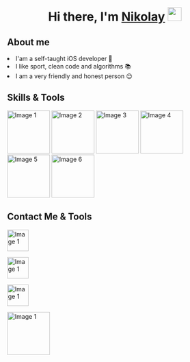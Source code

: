 <h1 align="center">Hi there, I'm <a href="https://www.linkedin.com/in/nikolay-sidorov-260421271" target="_blank">Nikolay</a> 
<img src="https://github.com/blackcater/blackcater/raw/main/images/Hi.gif" height="32"/></h1>

<h2 align="left"> About me </h2> 
<li> I'am a self-taught iOS developer 🍏 </li>
<li>I like sport, clean code and algorithms 📚 </li> 
<li>I am a very friendly and honest person 😌 </li> 

<h2 align="left">Skills & Tools</h2>
<div>
  <a href="#"><img src="https://user-images.githubusercontent.com/10991489/119416278-918ddb80-bcf3-11eb-9106-2e73b8f45902.png" alt="Image 1" width="100"></a>
  <a href="#"><img src="https://camo.githubusercontent.com/850161d1ff4f7efc950d0e38e17d1c83a00547d96d1208e0ca090b4d4b7481e3/68747470733a2f2f7777772e766563746f726c6f676f2e7a6f6e652f6c6f676f732f73776966742f73776966742d69636f6e2e737667" alt="Image 2" width="100"></a>
  <a href="#"><img src="https://user-images.githubusercontent.com/10991489/119416543-285a9800-bcf4-11eb-8755-a9351330ef0d.jpg" alt="Image 3" width="100"></a>
  <a href="#"><img src="https://camo.githubusercontent.com/dd4b2422ed3bfc9da88c43d18550375c66f9584327dff7ecc19315ce50b96f07/68747470733a2f2f7777772e766563746f726c6f676f2e7a6f6e652f6c6f676f732f66697265626173652f66697265626173652d69636f6e2e737667" alt="Image 4" width="100"></a>
  <a href="#"><img src="https://camo.githubusercontent.com/fbfcb9e3dc648adc93bef37c718db16c52f617ad055a26de6dc3c21865c3321d/68747470733a2f2f7777772e766563746f726c6f676f2e7a6f6e652f6c6f676f732f6769742d73636d2f6769742d73636d2d69636f6e2e737667" alt="Image 5" width="100"></a>
  <a href="#"><img src="https://developer.apple.com/assets/elements/icons/xcode-12/xcode-12-96x96_2x.png" alt="Image 6" width="100"></a>
</div>

<h2 align="left"> Contact Me & Tools</h2>
<div>
  <a href="https://t.me/n_lermont"><img src="https://camo.githubusercontent.com/fb913f475254d97cc09e42aa0551d5f3855a251427e665f515edf51dc1e2d708/68747470733a2f2f696d672e69636f6e73382e636f6d2f636f6c6f722f3334342f74656c656772616d2d6170702d2d76312e706e67" alt="Image 1" width="50"></a>
  
<a href="https://vk.com/n_lermont"><img src="https://thumb.cloud.mail.ru/weblink/thumb/xw1/TfKk/QGyS93cW7/PNG%20-%20digital/VK%20Logo.png" alt="Image 1" width="50"></a>

<a href="https://hh.ru/resume/57462bcfff0bcc18a40039ed1f515056483173"><img src="https://tech.hh.ru/api/logos/min-hh-red.png" alt="Image 1" width="50"></a>

<a href="https://www.linkedin.com/in/nikolay-sidorov-260421271"><img src="https://blog.waalaxy.com/wp-content/uploads/2021/01/logo-linkedin-2011.jpg" alt="Image 1" width="100"></a>
</div>




